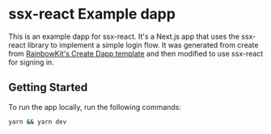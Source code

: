 # ssx-react Example dapp

This is an example dapp for ssx-react. It's a Next.js app that uses the ssx-react library to implement a simple login flow. It was generated from create from [RainbowKit's Create Dapp template](https://www.rainbowkit.com/) and then modified to use ssx-react for signing in.

## Getting Started
To run the app locally, run the following commands:

```bash
yarn && yarn dev
```
